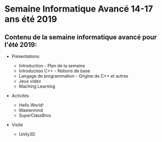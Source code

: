 ﻿# Semaine Informatique Avancé 14-17 ans été 2019

## Contenu de la semaine informatique avancé pour l'été 2019:

* Présentations
  * Introduction - Plan de la semaine
  * Introduction C++ - Notions de base
  * Langage de programmation - Origine de C++ et autres
  * Jeux video 
  * Maching Learning 


* Activités
  * Hello World!
  * Mastermind 
  * SuperClassBros
 
* Visite
  * Unity3D
